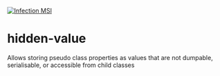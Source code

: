 [![Infection MSI](https://badge.stryker-mutator.io/github.com/CJDennis/hidden-value/master)](https://infection.github.io)
# hidden-value
Allows storing pseudo class properties as values that are not dumpable, serialisable, or accessible from child classes
